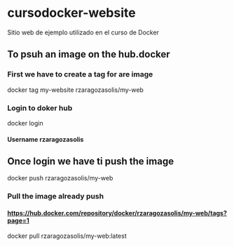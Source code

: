 # cursodocker-website
Sitio web de ejemplo utilizado en el curso de Docker

## To psuh an image on the hub.docker
### First we have to create a tag for are image
docker tag my-website rzaragozasolis/my-web

### Login to doker hub
docker login

#### Username rzaragozasolis

## Once login we have ti push the image
docker push rzaragozasolis/my-web

### Pull the image already push
#### https://hub.docker.com/repository/docker/rzaragozasolis/my-web/tags?page=1
docker pull rzaragozasolis/my-web:latest

